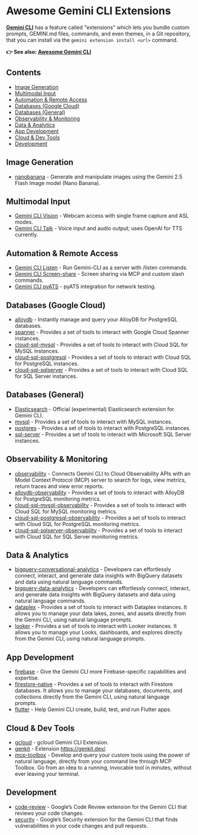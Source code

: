 # Awesome Gemini CLI Extensions

[**Gemini CLI**](https://github.com/google-gemini/gemini-cli) has a feature called "extensions" which lets you bundle custom prompts, GEMINI.md files, commands, and even themes, in a Git repository, that you can install via the `gemini extension install <url>` command.

**👉 See also: [Awesome Gemini CLI](https://github.com/Piebald-AI/awesome-gemini-cli)**

## Contents

- [Image Generation](https://github.com/Piebald-AI/awesome-gemini-cli-extensions?tab=readme-ov-file#image-generation)
- [Multimodal Input](https://github.com/Piebald-AI/awesome-gemini-cli-extensions?tab=readme-ov-file#multimodal-input)
- [Automation & Remote Access](https://github.com/Piebald-AI/awesome-gemini-cli-extensions?tab=readme-ov-file#automation--remote-access)
- [Databases (Google Cloud)](https://github.com/Piebald-AI/awesome-gemini-cli-extensions?tab=readme-ov-file#databases-google-cloud)
- [Databases (General)](https://github.com/Piebald-AI/awesome-gemini-cli-extensions?tab=readme-ov-file#databases-general)
- [Observability & Monitoring](https://github.com/Piebald-AI/awesome-gemini-cli-extensions?tab=readme-ov-file#observability--monitoring)
- [Data & Analytics](https://github.com/Piebald-AI/awesome-gemini-cli-extensions?tab=readme-ov-file#data--analytics)
- [App Development](https://github.com/Piebald-AI/awesome-gemini-cli-extensions?tab=readme-ov-file#app-development)
- [Cloud & Dev Tools](https://github.com/Piebald-AI/awesome-gemini-cli-extensions?tab=readme-ov-file#cloud--dev-tools)
- [Development](https://github.com/Piebald-AI/awesome-gemini-cli-extensions?tab=readme-ov-file#development)

## Image Generation

- [nanobanana](https://github.com/gemini-cli-extensions/nanobanana) - Generate and manipulate images using the Gemini 2.5 Flash Image model (Nano Banana).

## Multimodal Input

- [Gemini CLI Vision](https://github.com/automateyournetwork/GeminiCLI_Vision_Extension) - Webcam access with single frame capture and ASL modes.
- [Gemini CLI Talk](https://github.com/automateyournetwork/GeminiCLI_Talk_Extension) - Voice input and audio output; uses OpenAI for TTS currently.

## Automation & Remote Access

- [Gemini CLI Listen](https://github.com/automateyournetwork/GeminiCLI_Listen_Extension) - Run Gemini-CLI as a server with /listen commands.
- [Gemini CLI Screen-share](https://github.com/automateyournetwork/GeminiCLI_ScreenShare_Extension) - Screen sharing via MCP and custom slash commands.
- [Gemini CLI pyATS](https://github.com/automateyournetwork/pyATS_GeminiCLI_Extension) - pyATS integration for network testing.

## Databases (Google Cloud)

- [alloydb](https://github.com/gemini-cli-extensions/alloydb) - Instantly manage and query your AlloyDB for PostgreSQL databases.
- [spanner](https://github.com/gemini-cli-extensions/spanner) - Provides a set of tools to interact with Google Cloud Spanner instances.
- [cloud-sql-mysql](https://github.com/gemini-cli-extensions/cloud-sql-mysql) - Provides a set of tools to interact with Cloud SQL for MySQL instances.
- [cloud-sql-postgresql](https://github.com/gemini-cli-extensions/cloud-sql-postgresql) - Provides a set of tools to interact with Cloud SQL for PostgreSQL instances.
- [cloud-sql-sqlserver](https://github.com/gemini-cli-extensions/cloud-sql-sqlserver) - Provides a set of tools to interact with Cloud SQL for SQL Server instances.

## Databases (General)

- [Elasticsearch](https://github.com/elastic/gemini-cli-elasticsearch) - Official (experimental) Elasticsearch extension for Gemini CLI.
- [mysql](https://github.com/gemini-cli-extensions/mysql) - Provides a set of tools to interact with MySQL instances.
- [postgres](https://github.com/gemini-cli-extensions/postgres) - Provides a set of tools to interact with PostgreSQL instances.
- [sql-server](https://github.com/gemini-cli-extensions/sql-server) - Provides a set of tools to interact with Microsoft SQL Server instances.

## Observability & Monitoring

- [observability](https://github.com/gemini-cli-extensions/observability) - Connects Gemini CLI to Cloud Observability APIs with an Model Context Protocol (MCP) server to search for logs, view metrics, return traces and view error reports.
- [alloydb-observability](https://github.com/gemini-cli-extensions/alloydb-observability) - Provides a set of tools to interact with AlloyDB for PostgreSQL monitoring metrics.
- [cloud-sql-mysql-observability](https://github.com/gemini-cli-extensions/cloud-sql-mysql-observability) - Provides a set of tools to interact with Cloud SQL for MySQL monitoring metrics.
- [cloud-sql-postgresql-observability](https://github.com/gemini-cli-extensions/cloud-sql-postgresql-observability) - Provides a set of tools to interact with Cloud SQL for PostgreSQL monitoring metrics.
- [cloud-sql-sqlserver-observability](https://github.com/gemini-cli-extensions/cloud-sql-sqlserver-observability) - Provides a set of tools to interact with Cloud SQL for SQL Server monitoring metrics.

## Data & Analytics

- [bigquery-conversational-analytics](https://github.com/gemini-cli-extensions/bigquery-conversational-analytics) - Developers can effortlessly connect, interact, and generate data insights with BigQuery datasets and data using natural language commands.
- [bigquery-data-analytics](https://github.com/gemini-cli-extensions/bigquery-data-analytics) - Developers can effortlessly connect, interact, and generate data insights with BigQuery datasets and data using natural language commands.
- [dataplex](https://github.com/gemini-cli-extensions/dataplex) - Provides a set of tools to interact with Dataplex instances. It allows you to manage your data lakes, zones, and assets directly from the Gemini CLI, using natural language prompts.
- [looker](https://github.com/gemini-cli-extensions/looker) - Provides a set of tools to interact with Looker instances. It allows you to manage your Looks, dashboards, and explores directly from the Gemini CLI, using natural language prompts.

## App Development

- [firebase](https://github.com/gemini-cli-extensions/firebase) - Give the Gemini CLI more Firebase-specific capabilities and expertise.
- [firestore-native](https://github.com/gemini-cli-extensions/firestore-native) - Provides a set of tools to interact with Firestore databases. It allows you to manage your databases, documents, and collections directly from the Gemini CLI, using natural language prompts.
- [flutter](https://github.com/gemini-cli-extensions/flutter) - Help Gemini CLI create, build, test, and run Flutter apps.

## Cloud & Dev Tools

- [gcloud](https://github.com/gemini-cli-extensions/gcloud) - gcloud Gemini CLI Extension.
- [genkit](https://github.com/gemini-cli-extensions/genkit) - Extension https://genkit.dev/.
- [mcp-toolbox](https://github.com/gemini-cli-extensions/mcp-toolbox) - Develop and query your custom tools using the power of natural language, directly from your command line through MCP Toolbox. Go from an idea to a running, invocable tool in minutes, without ever leaving your terminal.

## Development

- [code-review](https://github.com/gemini-cli-extensions/code-review) - Google’s Code Review extension for the Gemini CLI that reviews your code changes.
- [security](https://github.com/gemini-cli-extensions/security) - Google’s Security extension for the Gemini CLI that finds vulnerabilities in your code changes and pull requests.
